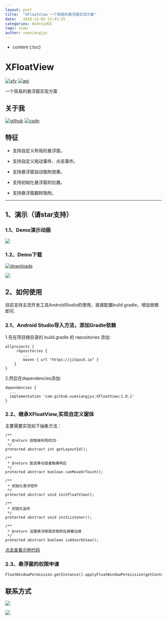 ```yaml
---
layout: post
title:  "XFloatView 一个简易的悬浮窗实现方案"
date:   2018-12-03 12:43:25
categories: AndroidUI
tags: view
author: xuexiangjys
---
```


* content
{:toc}


# XFloatView
[![xfv][xfvsvg]][xfv]  [![api][apisvg]][api]

一个简易的悬浮窗实现方案

## 关于我

[![github](https://img.shields.io/badge/GitHub-xuexiangjys-blue.svg)](https://github.com/xuexiangjys)   [![csdn](https://img.shields.io/badge/CSDN-xuexiangjys-green.svg)](http://blog.csdn.net/xuexiangjys)

## 特征

* 支持自定义布局的悬浮窗。

* 支持自定义拖动事件、点击事件。

* 支持悬浮窗自动吸附效果。

* 支持初始化悬浮窗的位置。

* 支持悬浮窗翻转吸附。







--------

## 1、演示（请star支持）

### 1.1、Demo演示动画

![][demo-gif]

### 1.2、Demo下载

[![downloads][download-svg]][download-url]

![][download-img]

## 2、如何使用

目前支持主流开发工具AndroidStudio的使用，直接配置build.gradle，增加依赖即可.

### 2.1、Android Studio导入方法，添加Gradle依赖

1.先在项目根目录的 build.gradle 的 repositories 添加:

```
allprojects {
     repositories {
        ...
        maven { url "https://jitpack.io" }
    }
}
```

2.然后在dependencies添加:

```
dependencies {
  ...
  implementation 'com.github.xuexiangjys:XFloatView:1.0.1'
}
```

### 2.2、继承XFloatView,实现自定义窗体

主要需要实现如下抽象方法：

```
/**
 * @return 获取根布局的ID
 */
protected abstract int getLayoutId();

/**
 * @return 能否移动或者触摸响应
 */
protected abstract boolean canMoveOrTouch();

/**
 * 初始化悬浮控件
 */
protected abstract void initFloatView();

/**
 * 初始化监听
 */
protected abstract void initListener();

/**
 * @return 设置悬浮框是否吸附在屏幕边缘
 */
protected abstract boolean isAdsorbView();
```

[点击查看示例代码](https://github.com/xuexiangjys/XFloatView/tree/master/app/src/main/java/com/xuexiang/xfloatviewdemo/widget)

### 2.3、悬浮窗的权限申请

```
FloatWindowPermission.getInstance().applyFloatWindowPermission(getContext());
```

## 联系方式

[![](https://img.shields.io/badge/点击一键加入QQ交流群-602082750-blue.svg)](http://shang.qq.com/wpa/qunwpa?idkey=9922861ef85c19f1575aecea0e8680f60d9386080a97ed310c971ae074998887)

![](https://github.com/xuexiangjys/XPage/blob/master/img/qq_group.jpg)


[xfvsvg]: https://img.shields.io/badge/XFloatView-v1.0.1-brightgreen.svg
[xfv]: https://github.com/xuexiangjys/XFloatView
[apisvg]: https://img.shields.io/badge/API-14+-brightgreen.svg
[api]: https://android-arsenal.com/api?level=14


[demo-gif]: https://github.com/xuexiangjys/XFloatView/blob/master/img/demo.gif
[download-svg]: https://img.shields.io/badge/downloads-1.5M-blue.svg
[download-url]: https://github.com/xuexiangjys/XFloatView/blob/master/apk/xfloatview_demo_1.0.apk?raw=true
[download-img]: https://github.com/xuexiangjys/XFloatView/blob/master/img/download.png